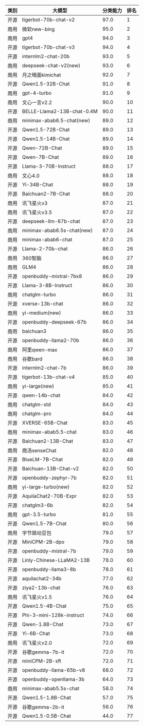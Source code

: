 
| 类别| 大模型                         | 分类能力 | 排名 |
|---|-----------------------------|------|----|
|开源|tigerbot-70b-chat-v2|97.0|1|
|商用|微软new-bing|95.0|2|
|商用|gpt4|94.0|3|
|开源|tigerbot-70b-chat-v3|94.0|4|
|开源|internlm2-chat-20b|93.0|5|
|商用|deepseek-chat-v2(new)|93.0|6|
|商用|月之暗面kimichat|92.0|7|
|开源|Qwen1.5-32B-Chat|91.0|8|
|商用|gpt-4-turbo|91.0|9|
|商用|文心一言v2.2|90.0|10|
|开源|BELLE-Llama2-13B-chat-0.4M|90.0|11|
|商用|minimax-abab6.5-chat(new)|89.0|12|
|开源|Qwen1.5-72B-Chat|89.0|13|
|开源|Qwen1.5-14B-Chat|89.0|14|
|开源|Qwen-72B-Chat|89.0|15|
|开源|Qwen-7B-Chat|89.0|16|
|开源|Llama-3-70B-Instruct|88.0|17|
|商用|文心4.0|88.0|18|
|开源|Yi-34B-Chat|88.0|19|
|开源|Baichuan2-7B-Chat|88.0|20|
|商用|讯飞星火v3|87.0|21|
|商用|讯飞星火v3.5|87.0|22|
|开源|deepseek-llm-67b-chat|87.0|23|
|商用|minimax-abab6.5s-chat(new)|87.0|24|
|商用|minimax-abab6-chat|87.0|25|
|开源|Llama-2-70b-chat|86.0|26|
|商用|360智脑|86.0|27|
|商用|GLM4|86.0|28|
|开源|openbuddy-mixtral-7bx8|86.0|29|
|开源|Llama-3-8B-Instruct|86.0|30|
|商用|chatglm-turbo|86.0|31|
|开源|xverse-13b-chat|86.0|32|
|商用|yi-medium(new)|86.0|33|
|开源|openbuddy-deepseek-67b|86.0|34|
|商用|baichuan3|86.0|35|
|开源|openbuddy-llama2-70b|86.0|36|
|商用|阿里qwen-max|86.0|37|
|商用|谷歌bard|86.0|38|
|开源|internlm2-chat-7b|86.0|39|
|开源|tigerbot-13b-chat-v4|85.0|40|
|商用|yi-large(new)|85.0|41|
|开源|qwen-14b-chat|84.0|42|
|商用|chatglm-std|84.0|43|
|商用|chatglm-pro|84.0|44|
|开源|XVERSE-65B-Chat|83.0|45|
|商用|minimax-abab5.5-chat|83.0|46|
|开源|Baichuan2-13B-Chat|83.0|47|
|商用|商汤senseChat|82.0|48|
|开源|BlueLM-7B-Chat|82.0|49|
|开源|Baichuan-13B-Chat-v2|82.0|50|
|开源|openbuddy-zephyr-7b|82.0|51|
|商用|yi-large-turbo(new)|82.0|52|
|开源|AquilaChat2-70B-Expr|82.0|53|
|开源|chatglm3-6b|82.0|54|
|商用|gpt-3.5-turbo|81.0|55|
|开源|Qwen1.5-7B-Chat|80.0|56|
|商用|字节跳动豆包|79.0|57|
|开源|MiniCPM-2B-dpo|79.0|58|
|开源|openbuddy-mistral-7b|79.0|59|
|开源|Linly-Chinese-LLaMA2-13B|78.0|60|
|开源|openbuddy-llama3-8b|78.0|61|
|开源|aquilachat2-34b|77.0|62|
|开源|ziya2-13b-chat|76.0|63|
|商用|讯飞星火v1.5|76.0|64|
|开源|Qwen1.5-4B-Chat|75.0|65|
|开源|Phi-3-mini-128k-instruct|74.0|66|
|开源|Qwen-1.8B-Chat|73.0|67|
|开源|Yi-6B-Chat|73.0|68|
|商用|讯飞星火v2.0|72.0|69|
|开源|谷歌gemma-7b-it|72.0|70|
|开源|miniCPM-2B-sft|72.0|71|
|开源|openbuddy-llama-65b-v8|68.0|72|
|开源|openbuddy-openllama-3b|64.0|73|
|商用|minimax-abab5.5s-chat|58.0|74|
|开源|Qwen1.5-1.8B-Chat|57.0|75|
|开源|谷歌gemma-2b-it|56.0|76|
|开源|Qwen1.5-0.5B-Chat|44.0|77|

